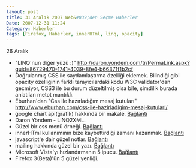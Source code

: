 ```yaml
---
layout: post
title: 31 Aralık 2007 Web&#039;den Seçme Haberler
Date: 2007-12-31 11:24
Category: Haberler
tags: [Firefox, Haberler, innerHTml, linq, opacity]
---
```


26 Aralık


-   "LINQ'nun diğer yüzü :)" http://daron.yondem.com/tr/PermaLink.aspx?guid=86729470-1741-4039-8fe4-b66371f1b2cf
-   Doğrulanmış CSS ile saydamlaştırma özelliği eklemek. Bilindiği gibi
    opacity özelliğinin farklı tarayıcılardaki kodu W3C validator'dan
    geçmiyor, CSS3 ile bu durum düzeltilmiş olsa bile, şimdilik burada
    anlatılan metot mantıklı.
-   Eburhan'dan "Css ile hazırladığım mesaj kutuları" http://www.eburhan.com/css-ile-hazirladigim-mesaj-kutulari/
-   google chart api(grafik) hakkında bir makale. [Bağlantı][3]
-   Daron Yöndem - LINQ2XML.
-   Güzel bir css menü örneği. [Bağlantı][5]
-   innerHTml kullanımının bize kaybettirdiği zamanı kazanmak.
    [Bağlantı][6]
-   javascript'e dair güzel notlar. [Bağlantı][7]
-   mailing hakkında güzel bir yazı. [Bağlantı][8]
-   Microsoft Vista'yı hızlandırmanın 5 ipucu. [Bağlantı][9]
-   Firefox 3(Beta)'ün 5 güzel yenliği.


  [3]: http://techtracer.com/2007/12/17/the-power-of-google-chart-api/
    "google chart api"
  [5]: http://www.3point7designs.com/blog/2007/12/22/advanced-css-menu-trick/
    "css menü"
  [6]: http://ajaxian.com/archives/replacehtml-for-when-innerhtml-dogs-you-down
    "innerHtml"
  [7]: http://www.456bereastreet.com/archive/200711/the_rules_of_unobtrusive_javascript/
    "javascript ipuçları"
  [8]: http://www.37signals.com/svn/posts/604-navigating-the-html-email-jungle
    "mailing"
  [9]: http://www.funtechtalk.com/5-ways-to-speed-up-windows-vista/